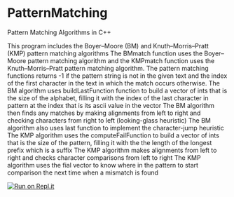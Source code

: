 # PatternMatching
Pattern Matching Algorithms in C++

This program includes the Boyer–Moore (BM) and Knuth–Morris–Pratt (KMP) pattern matching algorithms
The BMmatch function uses the Boyer–Moore pattern matching algorithm and the KMPmatch function uses the Knuth–Morris–Pratt pattern matching algorithm.
The pattern matching functions returns -1 if the pattern string is not in the given text and the index of the first character in the text in which the match occurs otherwise.
The BM algorithm uses buildLastFunction function to build a vector of ints that is the size of the alphabet, filling it with the index of the last character in pattern at the index that is its ascii value in the vector
The BM algorithm then finds any matches by making alignments from left to right and checking characters from right to left (looking-glass heuristic)
The BM algorithm also uses last function to implement the character-jump heuristic
The KMP algorithm uses the computeFailFunction to build a vector of ints that is the size of the pattern, filling it with the the length of the longest prefix which is a suffix
The KMP algorithm makes alignments from left to right and checks character comparisons from left to right
The KMP algorithm uses the fial vector to know where in the pattern to start comparison the next time when a mismatch is found

[![Run on Repl.it](https://repl.it/badge/github/danielzelfo/PatternMatching)](https://repl.it/github/danielzelfo/PatternMatching)